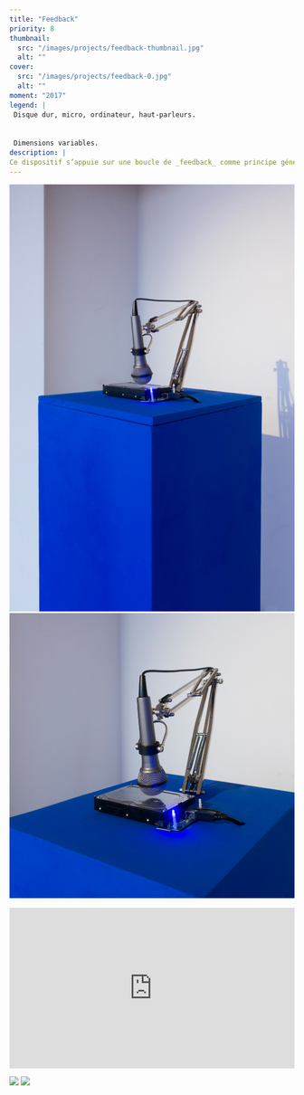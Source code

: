 ```yaml
---
title: "Feedback"
priority: 8
thumbnail:
  src: "/images/projects/feedback-thumbnail.jpg"
  alt: ""
cover:
  src: "/images/projects/feedback-0.jpg"
  alt: ""
moment: "2017"
legend: |
 Disque dur, micro, ordinateur, haut-parleurs.


 Dimensions variables.
description: |
Ce dispositif s’appuie sur une boucle de _feedback_ comme principe générateur. Un micro enregistre les sonorités émises lors de l’enregistrement des données sur un disque dur. La captation du micro est directement inscrite sur le disque. L’enregistrement sonore devient lui-même la source de son propre enregistrement, un dialogue entre le support et la nature des informations qu’il génère. Le dispositif questionne le passage constant de l’information du numérique à l’analogique.
---
```


![](/images/projects/feedback-1.jpg)
![](/images/projects/feedback-2.jpg)

<div style="padding:56.25% 0 0 0;position:relative;"><iframe src="https://player.vimeo.com/video/208955887?h=0cf941b432&title=0&byline=0&portrait=0" style="position:absolute;top:0;left:0;width:100%;height:100%;" frameborder="0" allow="autoplay; fullscreen; picture-in-picture" allowfullscreen></iframe></div><script src="https://player.vimeo.com/api/player.js"></script>

![](/images/projects/feedback-3.jpg)
![](/images/projects/feedback-4.jpg)

